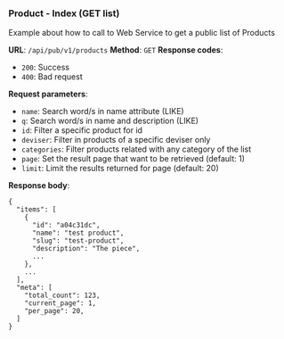### Product - Index (GET list)

Example about how to call to Web Service to get a public list of 
Products

**URL**: `/api/pub/v1/products`
**Method**: `GET`
**Response codes**: 
* `200`: Success
* `400`: Bad request
  
**Request parameters**:
* `name`: Search word/s in name attribute (LIKE)
* `q`: Search word/s in name and description (LIKE)
* `id`: Filter a specific product for id
* `deviser`: Filter in products of a specific deviser only
* `categories`: Filter products related with any category of the list
* `page`: Set the result page that want to be retrieved (default: 1)
* `limit`: Limit the results returned for page (default: 20)

**Response body**:

```
{
  "items": [
    {
      "id": "a04c31dc",
      "name": "test product",
      "slug": "test-product",
      "description": "The piece",
      ...
    },
    ... 
  ],
  "meta": [
    "total_count": 123,    
    "current_page": 1,    
    "per_page": 20,    
  ]
}
```